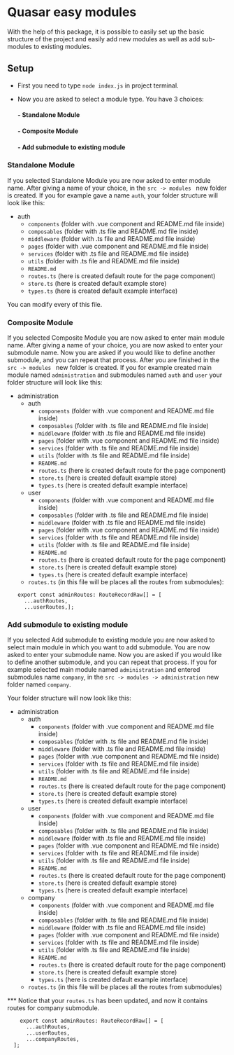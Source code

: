 # Quasar easy modules

With the help of this package, it is possible to easily set up the basic structure of the project and easily add new modules as well as add sub-modules to existing modules.

## Setup

- First you need to type `node index.js` in project terminal.


- Now you are asked to select a module type. You have 3 choices:
  #### -  Standalone Module
  #### -  Composite Module
  #### -  Add submodule to existing module



### Standalone Module

If you selected Standalone Module you are now asked to enter module name. After giving a name of your choice,
in the `src -> modules ` new folder is created. If you for example gave a name `auth`, your folder structure will
look like this:

- auth
    - `components` (folder with .vue component and README.md file inside)
    - `composables` (folder with .ts file and README.md file inside)
    - `middleware` (folder with .ts file and README.md file inside)
    - `pages` (folder with .vue component and README.md file inside)
    - `services` (folder with .ts file and README.md file inside)
    - `utils` (folder with .ts file and README.md file inside)
    - `README.md`
    - `routes.ts` (here is created default route for the page component)
    - `store.ts` (here is created default example store)
    - `types.ts` (here is created default example interface)

You can modify every of this file.


### Composite Module

If you selected Composite Module you are now asked to enter main module name. After giving a name of your choice,
you are now asked to enter your submodule name. Now you are asked if you would like to define another submodule,
and you can repeat that process. After you are finished in the `src -> modules ` new folder is created.
If you for example created main module named `administration` and submodules named `auth` and `user`
your folder structure will look like this:

- administration
    - auth
        - `components` (folder with .vue component and README.md file inside)
        - `composables` (folder with .ts file and README.md file inside)
        - `middleware` (folder with .ts file and README.md file inside)
        - `pages` (folder with .vue component and README.md file inside)
        - `services` (folder with .ts file and README.md file inside)
        - `utils` (folder with .ts file and README.md file inside)
        - `README.md`
        - `routes.ts` (here is created default route for the page component)
        - `store.ts` (here is created default example store)
        - `types.ts` (here is created default example interface)
    - user
        - `components` (folder with .vue component and README.md file inside)
        - `composables` (folder with .ts file and README.md file inside)
        - `middleware` (folder with .ts file and README.md file inside)
        - `pages` (folder with .vue component and README.md file inside)
        - `services` (folder with .ts file and README.md file inside)
        - `utils` (folder with .ts file and README.md file inside)
        - `README.md`
        - `routes.ts` (here is created default route for the page component)
        - `store.ts` (here is created default example store)
        - `types.ts` (here is created default example interface)
    - `routes.ts` (in this file will be places all the routes from submodules):
  ``` 
  export const adminRoutes: RouteRecordRaw[] = [
    ...authRoutes,
    ...userRoutes,];
  ```

###  Add submodule to existing module

If you selected  Add submodule to existing module you are now asked to select main module in which you want to add submodule.
You are now asked to enter your submodule name. Now you are asked if you would like to define another submodule,
and you can repeat that process.
If you for example selected main module named `administration` and entered submodules name `company`,
in the `src -> modules -> administration` new folder named `company`.

Your folder structure will now look like this:

- administration
    - auth
        - `components` (folder with .vue component and README.md file inside)
        - `composables` (folder with .ts file and README.md file inside)
        - `middleware` (folder with .ts file and README.md file inside)
        - `pages` (folder with .vue component and README.md file inside)
        - `services` (folder with .ts file and README.md file inside)
        - `utils` (folder with .ts file and README.md file inside)
        - `README.md`
        - `routes.ts` (here is created default route for the page component)
        - `store.ts` (here is created default example store)
        - `types.ts` (here is created default example interface)
    - user
        - `components` (folder with .vue component and README.md file inside)
        - `composables` (folder with .ts file and README.md file inside)
        - `middleware` (folder with .ts file and README.md file inside)
        - `pages` (folder with .vue component and README.md file inside)
        - `services` (folder with .ts file and README.md file inside)
        - `utils` (folder with .ts file and README.md file inside)
        - `README.md`
        - `routes.ts` (here is created default route for the page component)
        - `store.ts` (here is created default example store)
        - `types.ts` (here is created default example interface)
    - company
        - `components` (folder with .vue component and README.md file inside)
        - `composables` (folder with .ts file and README.md file inside)
        - `middleware` (folder with .ts file and README.md file inside)
        - `pages` (folder with .vue component and README.md file inside)
        - `services` (folder with .ts file and README.md file inside)
        - `utils` (folder with .ts file and README.md file inside)
        - `README.md`
        - `routes.ts` (here is created default route for the page component)
        - `store.ts` (here is created default example store)
        - `types.ts` (here is created default example interface)
    - `routes.ts` (in this file will be places all the routes from submodules)

*** Notice that your `routes.ts` has been updated, and now it contains routes for company submodule.
```
    export const adminRoutes: RouteRecordRaw[] = [
      ...authRoutes,
      ...userRoutes,
      ...companyRoutes,
  ];
```
